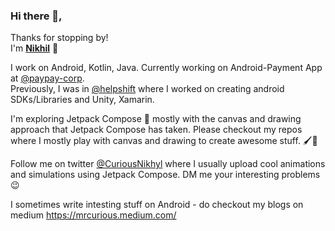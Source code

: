 ### Hi there 👋, 
Thanks for stopping by!  
I'm [**Nikhil**](https://nikhilchaudhari.me/) 🙂 

I work on Android, Kotlin, Java. Currently working on Android-Payment App at [@paypay-corp](https://paypay.ne.jp/).  
Previously, I was in [@helpshift](https://www.helpshift.com/) where I worked on creating android SDKs/Libraries and Unity, Xamarin.

I'm exploring Jetpack Compose 🚀 mostly with the canvas and drawing approach that Jetpack Compose has taken. Please checkout my repos where I mostly play with canvas and drawing to create awesome stuff. 🖌️🎨

Follow me on twitter [@CuriousNikhyl](https://twitter.com/CuriousNikhyl) where I usually upload cool animations and simulations using Jetpack Compose. DM me your interesting problems😉

I sometimes write intesting stuff on Android - do checkout my blogs on medium https://mrcurious.medium.com/

